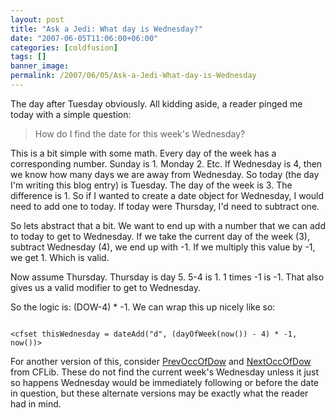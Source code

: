 ```yaml
---
layout: post
title: "Ask a Jedi: What day is Wednesday?"
date: "2007-06-05T11:06:00+06:00"
categories: [coldfusion]
tags: []
banner_image: 
permalink: /2007/06/05/Ask-a-Jedi-What-day-is-Wednesday
---
```


The day after Tuesday obviously. All kidding aside, a reader pinged me today with a simple question:

<blockquote>
How do I find the date for this week's Wednesday?
</blockquote>
<!--more-->
This is a bit simple with some math. Every day of the week has a corresponding number. Sunday is 1. Monday 2. Etc. If Wednesday is 4, then we know how many days we are away from Wednesday. So today (the day I'm writing this blog entry) is Tuesday. The day of the week is 3. The difference is 1. So if I wanted to create a date object for Wednesday, I would need to add one to today. If today were Thursday, I'd need to subtract one. 

So lets abstract that a bit. We want to end up with a number that we can add to today to get to Wednesday. If we take the current day of the week (3), subtract Wednesday (4), we end up with -1. If we multiply this value by -1, we get 1. Which is valid. 

Now assume Thursday. Thursday is day 5. 5-4 is 1. 1 times -1 is -1. That also gives us a valid modifier to get to Wednesday. 

So the logic is: (DOW-4) * -1. We can wrap this up nicely like so:

<code>
&lt;cfset thisWednesday = dateAdd("d", (dayOfWeek(now()) - 4) * -1, now())&gt;
</code>

For another version of this, consider <a href="http://www.cflib.org/udf.cfm?ID=177">PrevOccOfDow</a> and <a href="http://www.cflib.org/udf.cfm?ID=175">NextOccOfDow</a> from CFLib. These do not find the current week's Wednesday unless it just so happens Wednesday would be immediately following or before the date in question, but these alternate versions may be exactly what the reader had in mind.